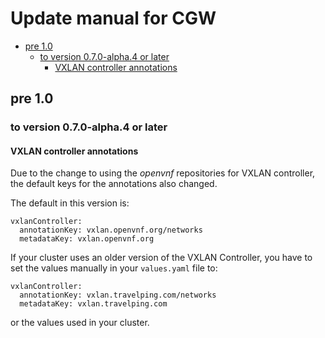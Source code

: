 # Update manual for CGW

<!-- toc -->

* [pre 1.0](#pre-10)
  * [to version 0.7.0-alpha.4 or later](#to-version-070-alpha4-or-later)
    * [VXLAN controller annotations](#vxlan-controller-annotations)

<!-- tocstop -->

## pre 1.0

### to version 0.7.0-alpha.4 or later

#### VXLAN controller annotations

Due to the change to using the *openvnf* repositories for VXLAN controller,
the default keys for the annotations also changed.

The default in this version is:

```
vxlanController:
  annotationKey: vxlan.openvnf.org/networks
  metadataKey: vxlan.openvnf.org
```

If your cluster uses an older version of the VXLAN Controller, you have to set
the values manually in your `values.yaml` file to:

```
vxlanController:
  annotationKey: vxlan.travelping.com/networks
  metadataKey: vxlan.travelping.com
```

or the values used in your cluster.
